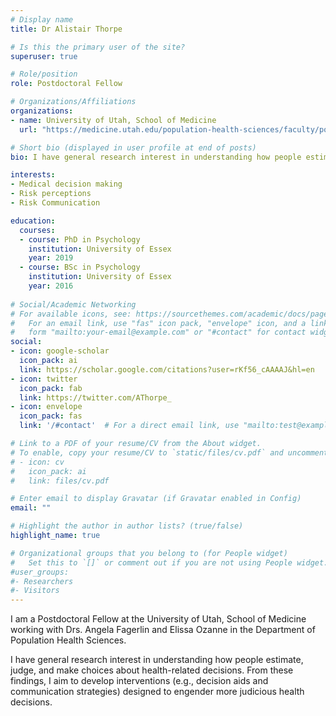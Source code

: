```yaml
---
# Display name
title: Dr Alistair Thorpe

# Is this the primary user of the site?
superuser: true

# Role/position
role: Postdoctoral Fellow

# Organizations/Affiliations
organizations:
- name: University of Utah, School of Medicine
  url: "https://medicine.utah.edu/population-health-sciences/faculty/postdoctoral-fellows.php"

# Short bio (displayed in user profile at end of posts)
bio: I have general research interest in understanding how people estimate, judge, and make choices about health-related decisions. From these findings I aim to develop and test interventions to help people make judicious decisions and improve public health and wellbeing.

interests:
- Medical decision making
- Risk perceptions
- Risk Communication

education:
  courses:
  - course: PhD in Psychology
    institution: University of Essex
    year: 2019
  - course: BSc in Psychology
    institution: University of Essex
    year: 2016
  
# Social/Academic Networking
# For available icons, see: https://sourcethemes.com/academic/docs/page-builder/#icons
#   For an email link, use "fas" icon pack, "envelope" icon, and a link in the
#   form "mailto:your-email@example.com" or "#contact" for contact widget.
social:
- icon: google-scholar
  icon_pack: ai
  link: https://scholar.google.com/citations?user=rKf56_cAAAAJ&hl=en
- icon: twitter
  icon_pack: fab
  link: https://twitter.com/AThorpe_
- icon: envelope
  icon_pack: fas
  link: '/#contact'  # For a direct email link, use "mailto:test@example.org".

# Link to a PDF of your resume/CV from the About widget.
# To enable, copy your resume/CV to `static/files/cv.pdf` and uncomment the lines below.
# - icon: cv
#   icon_pack: ai
#   link: files/cv.pdf

# Enter email to display Gravatar (if Gravatar enabled in Config)
email: ""

# Highlight the author in author lists? (true/false)
highlight_name: true

# Organizational groups that you belong to (for People widget)
#   Set this to `[]` or comment out if you are not using People widget.
#user_groups:
#- Researchers
#- Visitors
---
```


I am a Postdoctoral Fellow at the University of Utah, School of Medicine working with Drs. Angela Fagerlin and Elissa Ozanne in the Department of Population Health Sciences. 

I have general research interest in understanding how people estimate, judge, and make choices about health-related decisions.  From these findings, I aim to develop interventions (e.g., decision aids and communication strategies) designed to engender more judicious health decisions.

